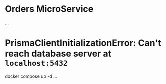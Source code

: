 # Orders MicroService

...
# PrismaClientInitializationError: Can't reach database server at `localhost:5432`
docker compose up -d
...